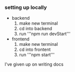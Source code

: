 ### setting up locally

- backend
  1. make new terminal
  2. cd into backend
  3. run '''npm run devStart'''
- frontend
  1. make new terminal
  2. cd into frontent
  3. run '''npm start'''

I've given up on writing docs
